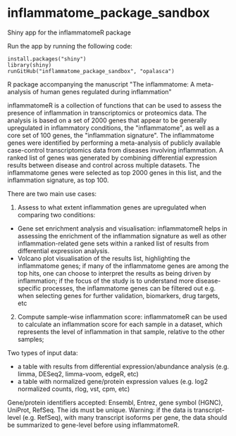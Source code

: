 # inflammatome_package_sandbox

Shiny app for the inflammatomeR package

Run the app by running the following code:

```
install.packages("shiny")
library(shiny)
runGitHub("inflammatome_package_sandbox", "opalasca")
```

R package accompanying the manuscript "The inflammatome: A meta-analysis of human genes regulated during inflammation"

inflammatomeR is a collection of functions that can be used to assess the presence of inflammation in transcriptomics or proteomics data. 
The analysis is based on a set of 2000 genes that appear to be generally upregulated in inflammatory conditions, the "inflammatome", as well as a core set of 100 genes, the "inflammation signature". 
The inflammatome genes were identified by performing a meta-analysis of publicly available case-control transcriptomics data from diseases involving inflammation. A ranked list of genes was generated by combining 
differential expression results between disease and control across multiple datasets. The inflammatome genes were selected as top 2000 genes in this list, and the inflammation signature, as top 100. 

There are two main use cases:
1. Assess to what extent inflammation genes are upregulated when comparing two conditions:
- Gene set enrichment analysis and visualisation: inflammatomeR helps in assessing the enrichment of the inflammation signature as well as other inflammation-related gene sets within a ranked list of results from differential expression analysis. 
- Volcano plot visualisation of the results list, highlighting the inflammatome genes; if many of the inflammatome genes are among the top hits, one can choose to interpret the results as being driven 
by inflammation; if the focus of the study is to understand more disease-specific processes, the inflammatome genes can be filtered out e.g. when selecting genes for further validation, biomarkers, drug targets, etc  
2. Compute sample-wise inflammation score: inflammatomeR can be used to calculate an inflammation score for each sample in a dataset, which represents the level of inflammation in that sample, relative to the other samples;  

Two types of input data:
- a table with results from differential expression/abundance analysis (e.g. limma, DESeq2, limma-voom, edgeR, etc) 
- a table with normalized gene/protein expression values (e.g. log2 normalized counts, rlog, vst, cpm, etc)

Gene/protein identifiers accepted: Ensembl, Entrez, gene symbol (HGNC), UniProt, RefSeq. The ids must be unique. 
Warning: if the data is transcript-level (e.g. RefSeq), with many transcript isoforms per gene, the data should be summarized to gene-level before using inflammatomeR.
